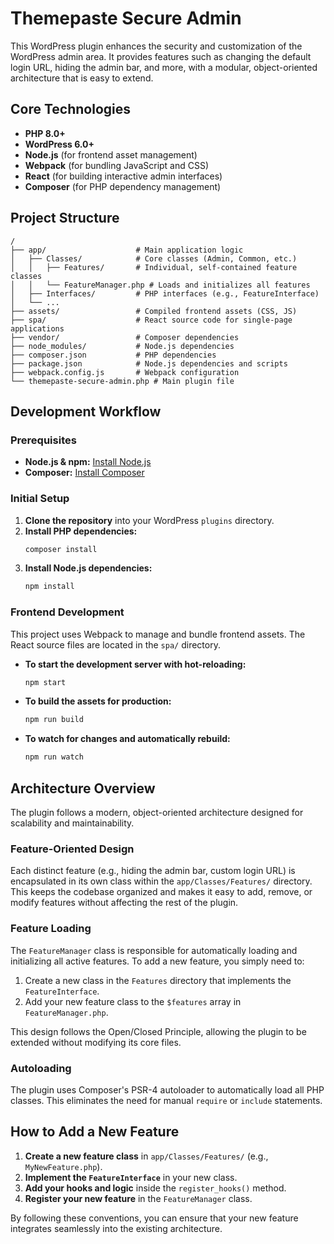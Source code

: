 # Themepaste Secure Admin

This WordPress plugin enhances the security and customization of the WordPress admin area. It provides features such as changing the default login URL, hiding the admin bar, and more, with a modular, object-oriented architecture that is easy to extend.

## Core Technologies

- **PHP 8.0+**
- **WordPress 6.0+**
- **Node.js** (for frontend asset management)
- **Webpack** (for bundling JavaScript and CSS)
- **React** (for building interactive admin interfaces)
- **Composer** (for PHP dependency management)

## Project Structure

```
/
├── app/                    # Main application logic
│   ├── Classes/            # Core classes (Admin, Common, etc.)
│   │   ├── Features/       # Individual, self-contained feature classes
│   │   └── FeatureManager.php # Loads and initializes all features
│   ├── Interfaces/         # PHP interfaces (e.g., FeatureInterface)
│   └── ...
├── assets/                 # Compiled frontend assets (CSS, JS)
├── spa/                    # React source code for single-page applications
├── vendor/                 # Composer dependencies
├── node_modules/           # Node.js dependencies
├── composer.json           # PHP dependencies
├── package.json            # Node.js dependencies and scripts
├── webpack.config.js       # Webpack configuration
└── themepaste-secure-admin.php # Main plugin file
```

## Development Workflow

### Prerequisites

- **Node.js & npm:** [Install Node.js](https://nodejs.org/en/download/)
- **Composer:** [Install Composer](https://getcomposer.org/download/)

### Initial Setup

1.  **Clone the repository** into your WordPress `plugins` directory.
2.  **Install PHP dependencies:**
    ```bash
    composer install
    ```
3.  **Install Node.js dependencies:**
    ```bash
    npm install
    ```

### Frontend Development

This project uses Webpack to manage and bundle frontend assets. The React source files are located in the `spa/` directory.

-   **To start the development server with hot-reloading:**

    ```bash
    npm start
    ```

-   **To build the assets for production:**

    ```bash
    npm run build
    ```

-   **To watch for changes and automatically rebuild:**

    ```bash
    npm run watch
    ```

## Architecture Overview

The plugin follows a modern, object-oriented architecture designed for scalability and maintainability.

### Feature-Oriented Design

Each distinct feature (e.g., hiding the admin bar, custom login URL) is encapsulated in its own class within the `app/Classes/Features/` directory. This keeps the codebase organized and makes it easy to add, remove, or modify features without affecting the rest of the plugin.

### Feature Loading

The `FeatureManager` class is responsible for automatically loading and initializing all active features. To add a new feature, you simply need to:

1.  Create a new class in the `Features` directory that implements the `FeatureInterface`.
2.  Add your new feature class to the `$features` array in `FeatureManager.php`.

This design follows the Open/Closed Principle, allowing the plugin to be extended without modifying its core files.

### Autoloading

The plugin uses Composer's PSR-4 autoloader to automatically load all PHP classes. This eliminates the need for manual `require` or `include` statements.

## How to Add a New Feature

1.  **Create a new feature class** in `app/Classes/Features/` (e.g., `MyNewFeature.php`).
2.  **Implement the `FeatureInterface`** in your new class.
3.  **Add your hooks and logic** inside the `register_hooks()` method.
4.  **Register your new feature** in the `FeatureManager` class.

By following these conventions, you can ensure that your new feature integrates seamlessly into the existing architecture.